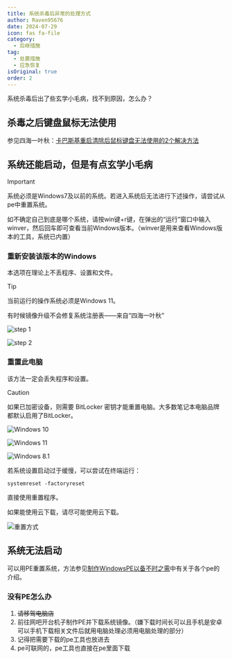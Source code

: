 ```yaml
---
title: 系统杀毒后异常的处理方式
author: Raven95676
date: 2024-07-29
icon: fas fa-file
category:
  - 后继措施
tag:
  - 处置措施
  - 应急恢复
isOriginal: true
order: 2
---
```

系统杀毒后出了些玄学小毛病，找不到原因，怎么办？

## 杀毒之后键盘鼠标无法使用

参见四海一叶秋：[卡巴斯基重启清除后鼠标键盘无法使用的2个解决方法](https://tieba.baidu.com/p/7828184528)

## 系统还能启动，但是有点玄学小毛病

> [!important]
> 系统必须是Windows7及以前的系统。若进入系统后无法进行下述操作，请尝试从pe中重置系统。
>
> 如不确定自己到底是哪个系统，请按win键+r键，在弹出的“运行”窗口中输入winver，然后回车即可查看当前Windows版本。（winver是用来查看Windows版本的工具，系统已内置）

### 重新安装该版本的Windows

本选项在理论上不丢程序、设置和文件。

> [!tip]
> 当前运行的操作系统必须是Windows 11。
>
> 有时候镜像升级不会修复系统注册表——来自“四海一叶秋”

![step 1](https://pic.imgdb.cn/item/66b706e3d9c307b7e98703ed.png)

![step 2](https://pic.imgdb.cn/item/66b706e6d9c307b7e98706af.jpg)

### 重置此电脑

该方法一定会丢失程序和设置。

> [!caution]
> 如果已加密设备，则需要 BitLocker 密钥才能重置电脑。大多数笔记本电脑品牌都默认启用了BitLocker。

![Windows 10](https://pic.imgdb.cn/item/66b7078ed9c307b7e987a60e.jpg)

![Windows 11](https://pic.imgdb.cn/item/66b7079ad9c307b7e987b454.jpg)

![Windows 8.1](https://pic.imgdb.cn/item/66b707efd9c307b7e9880cf5.jpg)

若系统设置启动过于缓慢，可以尝试在终端运行：

```shell
systemreset -factoryreset
```

直接使用重置程序。

如果能使用云下载，请尽可能使用云下载。

![重置方式](https://pic.imgdb.cn/item/66b7083bd9c307b7e9885715.jpg)

## 系统无法启动

可以用PE重置系统，方法参见[制作WindowsPE以备不时之需](https://faq.ravenote.top/prevention/basic/4_why_windows_pe.html)中有关于各个pe的介绍。

### 没有PE怎么办

1. ~~请移驾电脑店~~
2. 前往网吧开台机子制作PE并下载系统镜像。（嫌下载时间长可以且手机是安卓可以手机下载相关文件后就用电脑处理必须用电脑处理的部分）
3. 记得把需要下载的pe工具也放进去
4. pe可联网的，pe工具也直接在pe里面下载
